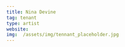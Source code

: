 ```yaml
---
title: Nina Devine
tag: tenant
type: artist
website: 
img:  /assets/img/tennant_placeholder.jpg
---
```



